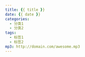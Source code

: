 ```yaml
---
title: {{ title }}
date: {{ date }}
categories:
  - 分类1
  - 分类2
tags:
  - 标签1
  - 标签2
mp3: http://domain.com/awesome.mp3
---
```

